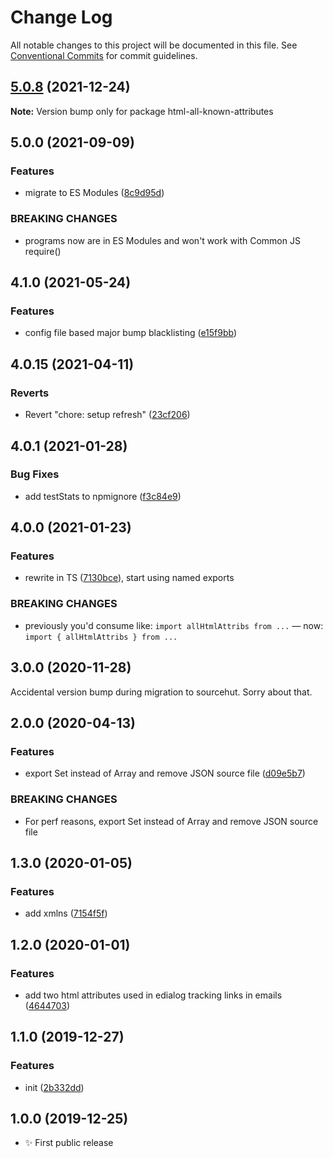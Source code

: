 # Change Log

All notable changes to this project will be documented in this file.
See [Conventional Commits](https://conventionalcommits.org) for commit guidelines.

## [5.0.8](https://github.com/codsen/codsen/compare/html-all-known-attributes@5.0.7...html-all-known-attributes@5.0.8) (2021-12-24)

**Note:** Version bump only for package html-all-known-attributes





## 5.0.0 (2021-09-09)

### Features

- migrate to ES Modules ([8c9d95d](https://github.com/codsen/codsen/commit/8c9d95d5dea0b769c2f070397141918a4893d575))

### BREAKING CHANGES

- programs now are in ES Modules and won't work with Common JS require()

## 4.1.0 (2021-05-24)

### Features

- config file based major bump blacklisting ([e15f9bb](https://github.com/codsen/codsen/commit/e15f9bba1c4fd5f847ac28b3f38fa6ee633f5dca))

## 4.0.15 (2021-04-11)

### Reverts

- Revert "chore: setup refresh" ([23cf206](https://github.com/codsen/codsen/commit/23cf206970a087ff0fa04e61f94d919f59ab3881))

## 4.0.1 (2021-01-28)

### Bug Fixes

- add testStats to npmignore ([f3c84e9](https://github.com/codsen/codsen/commit/f3c84e95afc5514214312f913692d85b2e12eb29))

## 4.0.0 (2021-01-23)

### Features

- rewrite in TS ([7130bce](https://github.com/codsen/codsen/commit/7130bcea11e81cf7e59c2127eae10e302e461e11)), start using named exports

### BREAKING CHANGES

- previously you'd consume like: `import allHtmlAttribs from ...` — now: `import { allHtmlAttribs } from ...`

## 3.0.0 (2020-11-28)

Accidental version bump during migration to sourcehut. Sorry about that.

## 2.0.0 (2020-04-13)

### Features

- export Set instead of Array and remove JSON source file ([d09e5b7](https://gitlab.com/codsen/codsen/commit/d09e5b7a592ef7b2bd5faef0eef0f7a78038a74f))

### BREAKING CHANGES

- For perf reasons, export Set instead of Array and remove JSON source file

## 1.3.0 (2020-01-05)

### Features

- add xmlns ([7154f5f](https://gitlab.com/codsen/codsen/commit/7154f5f29f3cdc16a8a561eb5724b537300366d4))

## 1.2.0 (2020-01-01)

### Features

- add two html attributes used in edialog tracking links in emails ([4644703](https://gitlab.com/codsen/codsen/commit/46447036e0bfdb5c5357ae510e6ac0e0dce6db75))

## 1.1.0 (2019-12-27)

### Features

- init ([2b332dd](https://gitlab.com/codsen/codsen/commit/2b332dd351aabfe6e284f50eba9a8b45471fbcd3))

## 1.0.0 (2019-12-25)

- ✨ First public release
